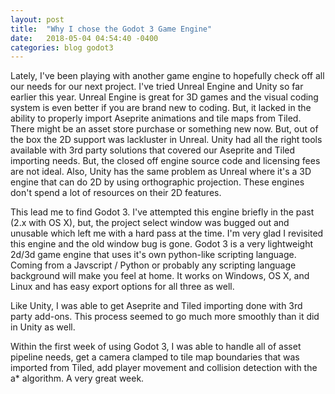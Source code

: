 ```yaml
---
layout: post
title:  "Why I chose the Godot 3 Game Engine"
date:   2018-05-04 04:54:40 -0400
categories: blog godot3
---
```


Lately, I've been playing with another game engine to hopefully check off all
our needs for our next project.  I've tried Unreal Engine and Unity so far
earlier this year.  Unreal Engine is great for 3D games and the visual coding
system is even better if you are brand new to coding.  But, it lacked in the
ability to properly import Aseprite animations and tile maps from Tiled.  There
might be an asset store purchase or something new now.  But, out of the box the
2D support was lackluster in Unreal.  Unity had all the right tools available
with 3rd party solutions that covered our Aseprite and Tiled importing needs.
But, the closed off engine source code and licensing fees are not ideal.  Also,
Unity has the same problem as Unreal where it's a 3D engine that can do 2D by
using orthographic projection.  These engines don't spend a lot of resources on
their 2D features.

This lead me to find Godot 3.  I've attempted this engine briefly in
the past (2.x with OS X), but, the project select window was bugged out and unusable which left
me with a hard pass at the time.  I'm very glad I revisited this engine and the
old window bug is gone.  Godot 3 is a very lightweight 2d/3d game engine that
uses it's own python-like scripting language.  Coming from a Javscript / Python
or probably any scripting language background will make you feel at home.  It
works on Windows, OS X, and Linux and has easy export options for all three as
well.

Like Unity, I was able to get Aseprite and Tiled importing done with 3rd party
add-ons.  This process seemed to go much more smoothly than it did in Unity as
well.

Within the first week of using Godot 3, I  was able to handle all of asset pipeline needs, get a camera clamped to tile
map boundaries that was imported from Tiled, add player movement and collision detection with the a\*
algorithm.  A very great week.
